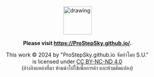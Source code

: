 <br />

<div align="center">

[<img src="https://upload.wikimedia.org/wikipedia/commons/e/e4/Infobox_info_icon.svg" alt="drawing" width="75"/>](#)

**Please visit https://ProStepSky.github.io/.**

This work © 2024 by "ProStepSky.github.io จัดทำโดย S.U."  
is licensed under [CC BY-NC-ND 4.0](http://creativecommons.org/licenses/by-nc-nd/4.0/)  
(อ้างอิงแหล่งที่มา ห้ามนำไปใช้เพื่อการค้า และห้ามดัดแปลง)

</div>

<br />
<br />
<br />
